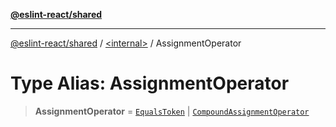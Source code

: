 [**@eslint-react/shared**](../../README.md)

***

[@eslint-react/shared](../../README.md) / [\<internal\>](../README.md) / AssignmentOperator

# Type Alias: AssignmentOperator

> **AssignmentOperator** = [`EqualsToken`](../enumerations/SyntaxKind.md#equalstoken) \| [`CompoundAssignmentOperator`](CompoundAssignmentOperator.md)
